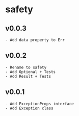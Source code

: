 # safety

## v0.0.3
    - Add data property to Err

## v0.0.2
    - Rename to safety
    - Add Optional + Tests
    - Add Result + Tests

## v0.0.1
    - Add ExceptionProps interface
    - Add Exception class
